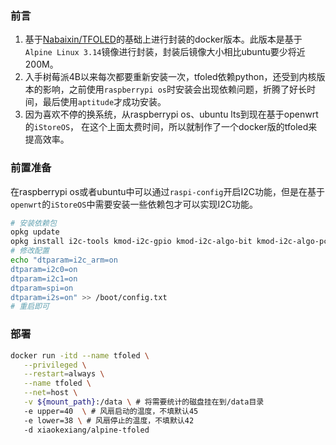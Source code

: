 ### 前言
1. 基于[Nabaixin/TFOLED](https://github.com/Nabaixin/TFOLED)的基础上进行封装的docker版本。此版本是基于`Alpine Linux 3.14`镜像进行封装，封装后镜像大小相比ubuntu要少将近200M。
2. 入手树莓派4B以来每次都要重新安装一次，tfoled依赖python，还受到内核版本的影响，之前使用`raspberrypi os`时安装会出现依赖问题，折腾了好长时间，最后使用`aptitude`才成功安装。
3. 因为喜欢不停的换系统，从raspberrypi os、ubuntu lts到现在基于openwrt的`iStoreOS`， 在这个上面太费时间，所以就制作了一个docker版的tfoled来提高效率。

### 前置准备
在raspberrypi os或者ubuntu中可以通过`raspi-config`开启I2C功能，但是在基于`openwrt`的`iStoreOS`中需要安装一些依赖包才可以实现I2C功能。
```bash
# 安装依赖包
opkg update
opkg install i2c-tools kmod-i2c-gpio kmod-i2c-algo-bit kmod-i2c-algo-pcf kmod-i2c-bcm2835 kmod-i2c-core kmod-i2c-gpio kmod-i2c-mux python3-smbus
# 修改配置
echo "dtparam=i2c_arm=on
dtparam=i2c0=on
dtparam=i2c1=on
dtparam=spi=on
dtparam=i2s=on" >> /boot/config.txt
# 重启即可
```

### 部署
```bash
docker run -itd --name tfoled \
   --privileged \
   --restart=always \
   --name tfoled \
   --net=host \
   -v ${mount_path}:/data \ # 将需要统计的磁盘挂在到/data目录
   -e upper=40  \ # 风扇启动的温度，不填默认45
   -e lower=38 \ # 风扇停止的温度，不填默认42
   -d xiaokexiang/alpine-tfoled
```


